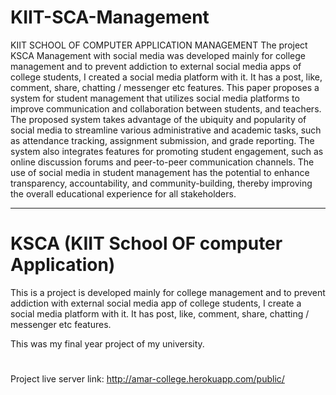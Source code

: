 # KIIT-SCA-Management
KIIT SCHOOL OF COMPUTER APPLICATION MANAGEMENT
The project KSCA Management with social media was developed mainly for college management and to prevent addiction to external social media apps of college students, I created a social media platform with it. It has a post, like, comment, share, chatting / messenger etc features. This paper proposes a system for student management that utilizes social media platforms to improve communication and collaboration between students, and teachers. The proposed system takes advantage of the ubiquity and popularity of social media to streamline various administrative and academic tasks, such as attendance tracking, assignment submission, and grade reporting. The system also integrates features for promoting student engagement, such as online discussion forums and peer-to-peer communication channels. The use of social media in student management has the potential to enhance transparency, accountability, and community-building, thereby improving the overall educational experience for all stakeholders.


*******************************************************************************************************************************************************************************
# KSCA (KIIT School OF computer Application)

This is a project is developed mainly for college management and to prevent addiction with external social media app of college students, I create a social media platform with it. It has post, like, comment, share, chatting / messenger etc features.

This was my final year project of my university.

#


Project live server link: http://amar-college.herokuapp.com/public/
